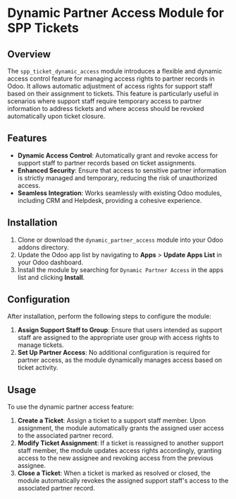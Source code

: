 # Dynamic Partner Access Module for SPP Tickets

## Overview

The `spp_ticket_dynamic_access` module introduces a flexible and dynamic access control feature for managing
access rights to partner records in Odoo. It allows automatic adjustment of access rights for support staff
based on their assignment to tickets. This feature is particularly useful in scenarios where support staff
require temporary access to partner information to address tickets and where access should be revoked
automatically upon ticket closure.

## Features

- **Dynamic Access Control**: Automatically grant and revoke access for support staff to partner records based
  on ticket assignments.
- **Enhanced Security**: Ensure that access to sensitive partner information is strictly managed and
  temporary, reducing the risk of unauthorized access.
- **Seamless Integration**: Works seamlessly with existing Odoo modules, including CRM and Helpdesk, providing
  a cohesive experience.

## Installation

1. Clone or download the `dynamic_partner_access` module into your Odoo addons directory.
2. Update the Odoo app list by navigating to **Apps** > **Update Apps List** in your Odoo dashboard.
3. Install the module by searching for `Dynamic Partner Access` in the apps list and clicking **Install**.

## Configuration

After installation, perform the following steps to configure the module:

1. **Assign Support Staff to Group**: Ensure that users intended as support staff are assigned to the
   appropriate user group with access rights to manage tickets.
2. **Set Up Partner Access**: No additional configuration is required for partner access, as the module
   dynamically manages access based on ticket activity.

## Usage

To use the dynamic partner access feature:

1. **Create a Ticket**: Assign a ticket to a support staff member. Upon assignment, the module automatically
   grants the assigned user access to the associated partner record.
2. **Modify Ticket Assignment**: If a ticket is reassigned to another support staff member, the module updates
   access rights accordingly, granting access to the new assignee and revoking access from the previous
   assignee.
3. **Close a Ticket**: When a ticket is marked as resolved or closed, the module automatically revokes the
   assigned support staff's access to the associated partner record.
